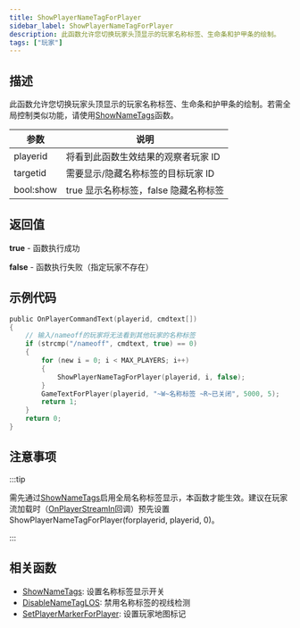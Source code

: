 ```yaml
---
title: ShowPlayerNameTagForPlayer
sidebar_label: ShowPlayerNameTagForPlayer
description: 此函数允许您切换玩家头顶显示的玩家名称标签、生命条和护甲条的绘制。
tags: ["玩家"]
---
```


## 描述

此函数允许您切换玩家头顶显示的玩家名称标签、生命条和护甲条的绘制。若需全局控制类似功能，请使用[ShowNameTags](ShowNameTags)函数。

| 参数      | 说明                                  |
| --------- | ------------------------------------- |
| playerid  | 将看到此函数生效结果的观察者玩家 ID   |
| targetid  | 需要显示/隐藏名称标签的目标玩家 ID    |
| bool:show | true 显示名称标签，false 隐藏名称标签 |

## 返回值

**true** - 函数执行成功

**false** - 函数执行失败（指定玩家不存在）

## 示例代码

```c
public OnPlayerCommandText(playerid, cmdtext[])
{
    // 输入/nameoff的玩家将无法看到其他玩家的名称标签
    if (strcmp("/nameoff", cmdtext, true) == 0)
    {
        for (new i = 0; i < MAX_PLAYERS; i++)
        {
            ShowPlayerNameTagForPlayer(playerid, i, false);
        }
        GameTextForPlayer(playerid, "~W~名称标签 ~R~已关闭", 5000, 5);
        return 1;
    }
    return 0;
}
```

## 注意事项

:::tip

需先通过[ShowNameTags](ShowNameTags)启用全局名称标签显示，本函数才能生效。建议在玩家流加载时（[OnPlayerStreamIn](../callbacks/OnPlayerStreamIn)回调）预先设置 ShowPlayerNameTagForPlayer(forplayerid, playerid, 0)。

:::

## 相关函数

- [ShowNameTags](ShowNameTags): 设置名称标签显示开关
- [DisableNameTagLOS](DisableNameTagLOS): 禁用名称标签的视线检测
- [SetPlayerMarkerForPlayer](SetPlayerMarkerForPlayer): 设置玩家地图标记
